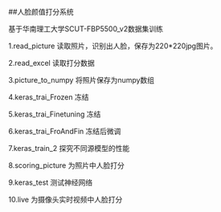 ##人脸颜值打分系统

基于华南理工大学SCUT-FBP5500_v2数据集训练

1.read_picture 读取照片，识别出人脸，保存为220*220jpg图片。

2.read_excel 读取打分数据

3.picture_to_numpy 将照片保存为numpy数组

4.keras_trai_Frozen 冻结

5.keras_trai_Finetuning 冻结

6.keras_trai_FroAndFin 冻结后微调

7.keras_train_2 探究不同源模型的性能

8.scoring_picture 为照片中人脸打分

9.keras_test 测试神经网络

10.live 为摄像头实时视频中人脸打分